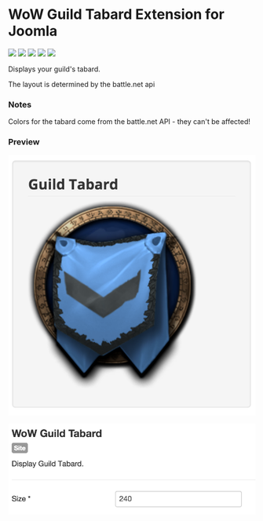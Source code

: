 # WoW Guild Tabard Extension for Joomla

![](https://img.shields.io/static/v1?label=Joomla&message=3.X&style=flat&logo=joomla&logoColor=orange&color=blue)
![](https://img.shields.io/github/release/z-index-net/joomla-module-wow-guild-tabard.svg)
![](https://img.shields.io/github/downloads/z-index-net/joomla-module-wow-guild-tabard/total.svg)
![](https://img.shields.io/badge/Maintained%3F-no-red.svg)
![](https://img.shields.io/github/license/z-index-net/joomla-module-wow-guild-tabard.svg)

Displays your guild's tabard.

The layout is determined by the battle.net api

### Notes
Colors for the tabard come from the battle.net API - they can't be affected!

### Preview

![Screenshot](./screenshots/mod_wow_guild_tabard.0.png?raw=true)

![Screenshot](./screenshots/mod_wow_guild_tabard.1.png?raw=true)

